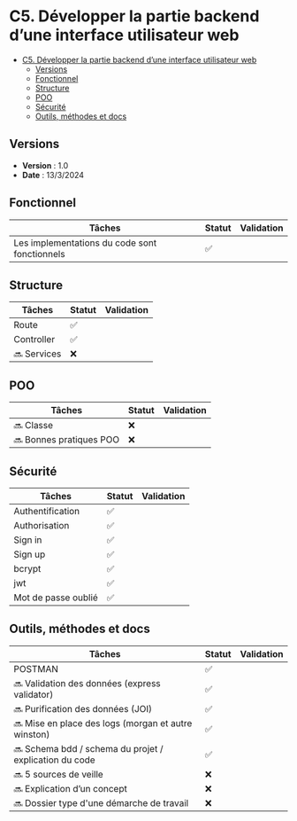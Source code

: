 # C5. Développer la partie backend d’une interface utilisateur web

- [C5. Développer la partie backend d’une interface utilisateur web](#c5-développer-la-partie-backend-dune-interface-utilisateur-web)
  - [Versions](#versions)
  - [Fonctionnel](#fonctionnel)
  - [Structure](#structure)
  - [POO](#poo)
  - [Sécurité](#sécurité)
  - [Outils, méthodes et docs](#outils-méthodes-et-docs)

## Versions

- **Version** : 1.0
- **Date** : 13/3/2024

## Fonctionnel

| Tâches                                                                       | Statut       | Validation     |
|------------------------------------------------------------------------------|------------- |----------------|
| Les implementations du code sont fonctionnels                                | ✅           |                |

## Structure

| Tâches                                                                       | Statut       | Validation     |
|------------------------------------------------------------------------------|------------- |----------------|
| Route                                                                        | ✅           |                |
| Controller                                                                   | ✅           |                |
| 🔜 Services                                                                  | ❌           |                |

## POO

| Tâches                                                                       | Statut       | Validation     |
|------------------------------------------------------------------------------|------------- |----------------|
| 🔜 Classe                                                                    | ❌           |                |
| 🔜 Bonnes pratiques POO                                                      | ❌           |                |

## Sécurité

| Tâches                                                                       | Statut       | Validation     |
|------------------------------------------------------------------------------|------------- |----------------|
| Authentification                                                             | ✅           |                |
| Authorisation                                                                | ✅           |                |
| Sign in                                                                      | ✅           |                |
| Sign up                                                                      | ✅           |                |
| bcrypt                                                                       | ✅           |                |
| jwt                                                                          | ✅           |                |
| Mot de passe oublié                                                          | ✅           |                |

## Outils, méthodes et docs

| Tâches                                                                       | Statut       | Validation     |
|------------------------------------------------------------------------------|------------- |----------------|
| POSTMAN                                                                      | ✅           |                |
| 🔜 Validation des données (express validator)                                | ✅           |                |
| 🔜 Purification des données (JOI)                                            | ✅           |                |
| 🔜 Mise en place des logs (morgan et autre winston)                          | ✅           |                |
| 🔜 Schema bdd / schema du projet / explication du code                       | ✅           |                |
| 🔜 5 sources de veille                                                       | ❌           |                |
| 🔜 Explication d’un concept                                                  | ❌           |                |
| 🔜 Dossier type d'une démarche de travail                                    | ❌           |                |

